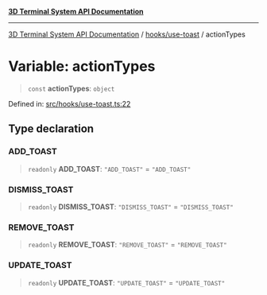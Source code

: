 [**3D Terminal System API Documentation**](../../../README.md)

***

[3D Terminal System API Documentation](../../../README.md) / [hooks/use-toast](../README.md) / actionTypes

# Variable: actionTypes

> `const` **actionTypes**: `object`

Defined in: [src/hooks/use-toast.ts:22](https://github.com/Dicommunitas/ThreeJS_Terminal_3D/blob/5b477f54175762d5c4c643839351148d429f45bb/src/hooks/use-toast.ts#L22)

## Type declaration

### ADD\_TOAST

> `readonly` **ADD\_TOAST**: `"ADD_TOAST"` = `"ADD_TOAST"`

### DISMISS\_TOAST

> `readonly` **DISMISS\_TOAST**: `"DISMISS_TOAST"` = `"DISMISS_TOAST"`

### REMOVE\_TOAST

> `readonly` **REMOVE\_TOAST**: `"REMOVE_TOAST"` = `"REMOVE_TOAST"`

### UPDATE\_TOAST

> `readonly` **UPDATE\_TOAST**: `"UPDATE_TOAST"` = `"UPDATE_TOAST"`
